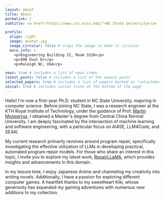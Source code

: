 ```yaml
---
layout: about
title: About
permalink: /
subtitle: <a href="https://www.csc.ncsu.edu/">NC State University</a>

profile:
  align: right
  image: avatar.jpg
  image_circular: false # crops the image to make it circular
  more_info: >
    <p>Engineering Building II, Room 3228</p>
    <p>890 Oval Dr</p>
    <p>Raleigh NC, USA</p>

news: true # includes a list of news items
latest_posts: false # includes a list of the newest posts
selected_papers: true # includes a list of papers marked as "selected={true}"
social: true # includes social icons at the bottom of the page
---
```


Hello! I'm now a first-year Ph.D. student in NC State University, majoring in computer science. Before joining NC State, I was a research engineer at the KTH Royal Institute of Technology, under the guidance of Prof. [Martin Monperrus](https://www.monperrus.net/martin/). I obtained a Master's degree from Central China Normal University. I am deeply fascinated by the intersection of machine learning and software engineering, with a particular focus on AI4SE, LLM4Code, and SE4AI.

My current research primarily revolves around program repair, specifically investigating the effective utilization of LLMs in developing practical, automated program repair models. For those who share an interest in this topic, I invite you to explore my latest work, [RepairLLaMA](https://arxiv.org/abs/2312.15698), which provides insights and advancements in this domain.

In my leisure time, I enjoy Japanese Anime and channeling my creativity into writing novels. Additionally, I have a passion for exploring different computer games. A heartfelt thanks to my sweetheart Kiki, whose generosity has expanded my gaming adventures with numerous new additions to my collection.

<!-- Write your biography here. Tell the world about yourself. Link to your favorite [subreddit](http://reddit.com). You can put a picture in, too. The code is already in, just name your picture `prof_pic.jpg` and put it in the `img/` folder.

Put your address / P.O. box / other info right below your picture. You can also disable any of these elements by editing `profile` property of the YAML header of your `_pages/about.md`. Edit `_bibliography/papers.bib` and Jekyll will render your [publications page](/al-folio/publications/) automatically.

Link to your social media connections, too. This theme is set up to use [Font Awesome icons](https://fontawesome.com/) and [Academicons](https://jpswalsh.github.io/academicons/), like the ones below. Add your Facebook, Twitter, LinkedIn, Google Scholar, or just disable all of them. -->
